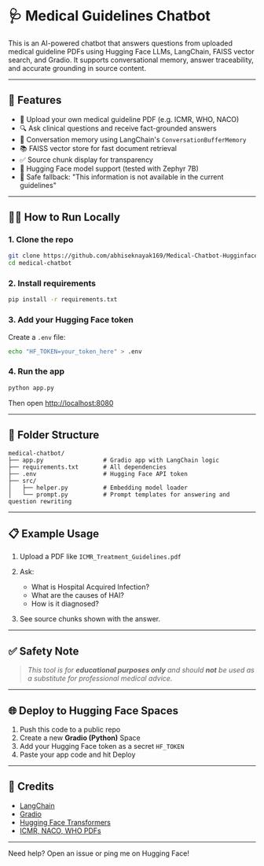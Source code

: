 # 🩺 Medical Guidelines Chatbot

This is an AI-powered chatbot that answers questions from uploaded medical guideline PDFs using Hugging Face LLMs, LangChain, FAISS vector search, and Gradio. It supports conversational memory, answer traceability, and accurate grounding in source content.

---

## 🚀 Features

* 📄 Upload your own medical guideline PDF (e.g. ICMR, WHO, NACO)
* 🔍 Ask clinical questions and receive fact-grounded answers
* 🧠 Conversation memory using LangChain's `ConversationBufferMemory`
* 📚 FAISS vector store for fast document retrieval
* ✅ Source chunk display for transparency
* 🤖 Hugging Face model support (tested with Zephyr 7B)
* 🧾 Safe fallback: "This information is not available in the current guidelines"

---

## 🧑‍💻 How to Run Locally

### 1. Clone the repo

```bash
git clone https://github.com/abhiseknayak169/Medical-Chatbot-Hugginface.git
cd medical-chatbot
```

### 2. Install requirements

```bash
pip install -r requirements.txt
```

### 3. Add your Hugging Face token

Create a `.env` file:

```bash
echo "HF_TOKEN=your_token_here" > .env
```

### 4. Run the app

```bash
python app.py
```

Then open [http://localhost:8080](http://localhost:7860)

---

## 🧾 Folder Structure

```
medical-chatbot/
├── app.py                 # Gradio app with LangChain logic
├── requirements.txt       # All dependencies
├── .env                   # Hugging Face API token
├── src/
│   ├── helper.py          # Embedding model loader
│   └── prompt.py          # Prompt templates for answering and question rewriting
```

---

## 📋 Example Usage

1. Upload a PDF like `ICMR_Treatment_Guidelines.pdf`
2. Ask:

   * What is Hospital Acquired Infection?
   * What are the causes of HAI?
   * How is it diagnosed?
3. See source chunks shown with the answer.

---

## ✅ Safety Note

> *This tool is for **educational purposes only** and should **not** be used as a substitute for professional medical advice.*

---

## 🌐 Deploy to Hugging Face Spaces

1. Push this code to a public repo
2. Create a new **Gradio (Python)** Space
3. Add your Hugging Face token as a secret `HF_TOKEN`
4. Paste your app code and hit Deploy

---

## 🧠 Credits

* [LangChain](https://python.langchain.com/)
* [Gradio](https://gradio.app/)
* [Hugging Face Transformers](https://huggingface.co/transformers/)
* [ICMR, NACO, WHO PDFs](https://www.icmr.gov.in/)

---

Need help? Open an issue or ping me on Hugging Face!
